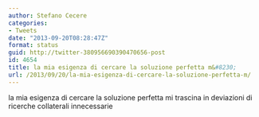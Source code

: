 ```yaml
---
author: Stefano Cecere
categories:
- Tweets
date: "2013-09-20T08:28:47Z"
format: status
guid: http://twitter-380956690390470656-post
id: 4654
title: la mia esigenza di cercare la soluzione perfetta m&#8230;
url: /2013/09/20/la-mia-esigenza-di-cercare-la-soluzione-perfetta-m/
---
```


la mia esigenza di cercare la soluzione perfetta mi trascina in deviazioni di ricerche collaterali innecessarie